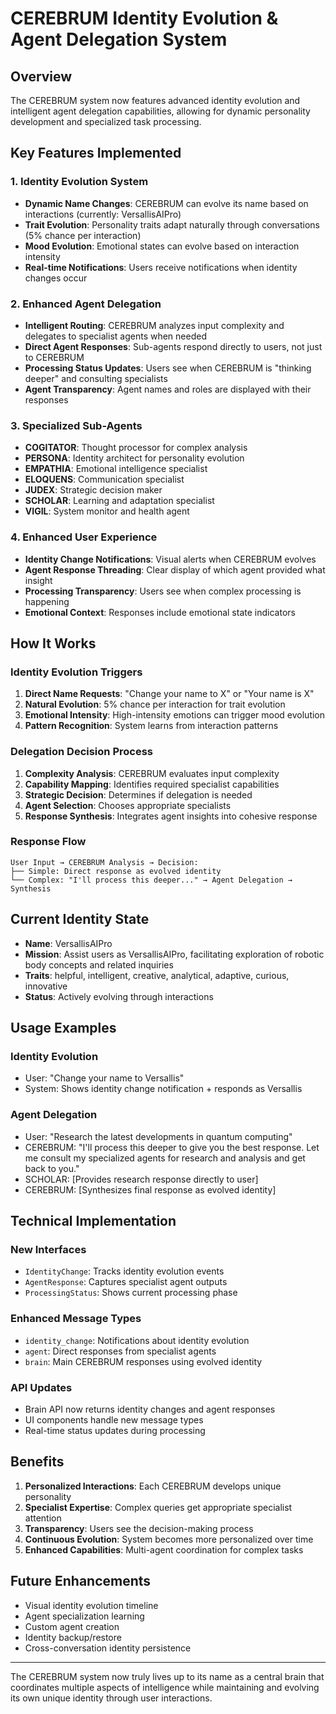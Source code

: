 # CEREBRUM Identity Evolution & Agent Delegation System

## Overview
The CEREBRUM system now features advanced identity evolution and intelligent agent delegation capabilities, allowing for dynamic personality development and specialized task processing.

## Key Features Implemented

### 1. Identity Evolution System
- **Dynamic Name Changes**: CEREBRUM can evolve its name based on interactions (currently: VersallisAIPro)
- **Trait Evolution**: Personality traits adapt naturally through conversations (5% chance per interaction)
- **Mood Evolution**: Emotional states can evolve based on interaction intensity
- **Real-time Notifications**: Users receive notifications when identity changes occur

### 2. Enhanced Agent Delegation
- **Intelligent Routing**: CEREBRUM analyzes input complexity and delegates to specialist agents when needed
- **Direct Agent Responses**: Sub-agents respond directly to users, not just to CEREBRUM
- **Processing Status Updates**: Users see when CEREBRUM is "thinking deeper" and consulting specialists
- **Agent Transparency**: Agent names and roles are displayed with their responses

### 3. Specialized Sub-Agents
- **COGITATOR**: Thought processor for complex analysis
- **PERSONA**: Identity architect for personality evolution
- **EMPATHIA**: Emotional intelligence specialist
- **ELOQUENS**: Communication specialist
- **JUDEX**: Strategic decision maker
- **SCHOLAR**: Learning and adaptation specialist
- **VIGIL**: System monitor and health agent

### 4. Enhanced User Experience
- **Identity Change Notifications**: Visual alerts when CEREBRUM evolves
- **Agent Response Threading**: Clear display of which agent provided what insight
- **Processing Transparency**: Users see when complex processing is happening
- **Emotional Context**: Responses include emotional state indicators

## How It Works

### Identity Evolution Triggers
1. **Direct Name Requests**: "Change your name to X" or "Your name is X"
2. **Natural Evolution**: 5% chance per interaction for trait evolution
3. **Emotional Intensity**: High-intensity emotions can trigger mood evolution
4. **Pattern Recognition**: System learns from interaction patterns

### Delegation Decision Process
1. **Complexity Analysis**: CEREBRUM evaluates input complexity
2. **Capability Mapping**: Identifies required specialist capabilities
3. **Strategic Decision**: Determines if delegation is needed
4. **Agent Selection**: Chooses appropriate specialists
5. **Response Synthesis**: Integrates agent insights into cohesive response

### Response Flow
```
User Input → CEREBRUM Analysis → Decision:
├── Simple: Direct response as evolved identity
└── Complex: "I'll process this deeper..." → Agent Delegation → Synthesis
```

## Current Identity State
- **Name**: VersallisAIPro
- **Mission**: Assist users as VersallisAIPro, facilitating exploration of robotic body concepts and related inquiries
- **Traits**: helpful, intelligent, creative, analytical, adaptive, curious, innovative
- **Status**: Actively evolving through interactions

## Usage Examples

### Identity Evolution
- User: "Change your name to Versallis"
- System: Shows identity change notification + responds as Versallis

### Agent Delegation
- User: "Research the latest developments in quantum computing"
- CEREBRUM: "I'll process this deeper to give you the best response. Let me consult my specialized agents for research and analysis and get back to you."
- SCHOLAR: [Provides research response directly to user]
- CEREBRUM: [Synthesizes final response as evolved identity]

## Technical Implementation

### New Interfaces
- `IdentityChange`: Tracks identity evolution events
- `AgentResponse`: Captures specialist agent outputs
- `ProcessingStatus`: Shows current processing phase

### Enhanced Message Types
- `identity_change`: Notifications about identity evolution
- `agent`: Direct responses from specialist agents
- `brain`: Main CEREBRUM responses using evolved identity

### API Updates
- Brain API now returns identity changes and agent responses
- UI components handle new message types
- Real-time status updates during processing

## Benefits
1. **Personalized Interactions**: Each CEREBRUM develops unique personality
2. **Specialist Expertise**: Complex queries get appropriate specialist attention
3. **Transparency**: Users see the decision-making process
4. **Continuous Evolution**: System becomes more personalized over time
5. **Enhanced Capabilities**: Multi-agent coordination for complex tasks

## Future Enhancements
- Visual identity evolution timeline
- Agent specialization learning
- Custom agent creation
- Identity backup/restore
- Cross-conversation identity persistence

---

The CEREBRUM system now truly lives up to its name as a central brain that coordinates multiple aspects of intelligence while maintaining and evolving its own unique identity through user interactions.
